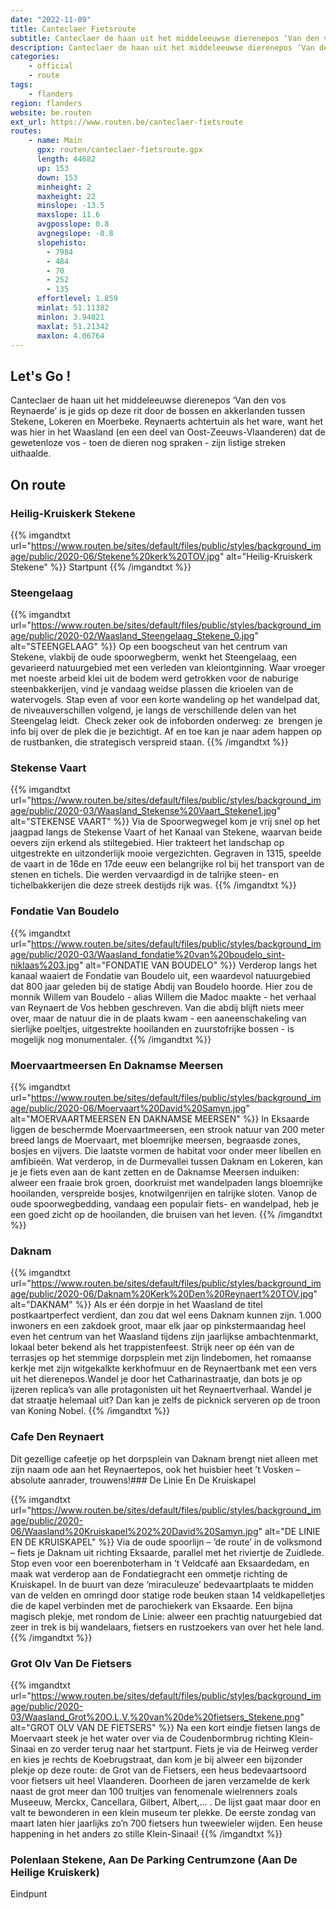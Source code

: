 ```yaml
---
date: "2022-11-09"
title: Canteclaer Fietsroute
subtitle: Canteclaer de haan uit het middeleeuwse dierenepos ‘Van den vos Reynaerde’ is je gids op deze rit door de bossen en akkerlanden tussen Stekene, Lokeren en Moerbeke
description: Canteclaer de haan uit het middeleeuwse dierenepos ‘Van den vos Reynaerde’ is je gids op deze rit door de bossen en akkerlanden tussen Stekene, Lokeren en Moerbeke
categories:
    - official
    - route
tags:
    - flanders
region: flanders
website: be.routen
ext_url: https://www.routen.be/canteclaer-fietsroute
routes:
    - name: Main
      gpx: routen/canteclaer-fietsroute.gpx
      length: 44682
      up: 153
      down: 153
      minheight: 2
      maxheight: 22
      minslope: -13.5
      maxslope: 11.6
      avgposslope: 0.8
      avgnegslope: -0.8
      slopehisto:
        - 7984
        - 484
        - 70
        - 252
        - 135
      effortlevel: 1.859
      minlat: 51.11382
      minlon: 3.94821
      maxlat: 51.21342
      maxlon: 4.06764
---
```


## Let's Go ! 

Canteclaer de haan uit het middeleeuwse dierenepos ‘Van den vos Reynaerde’ is je gids op deze rit door de bossen en akkerlanden tussen Stekene, Lokeren en Moerbeke. Reynaerts achtertuin als het ware, want het was hier in het Waasland (en een deel van Oost-Zeeuws-Vlaanderen) dat de gewetenloze vos - toen de dieren nog spraken - zijn listige streken uithaalde.

## On route

### Heilig-Kruiskerk Stekene

{{% imgandtxt url="https://www.routen.be/sites/default/files/public/styles/background_image/public/2020-06/Stekene%20kerk%20TOV.jpg" alt="Heilig-Kruiskerk Stekene" %}}
Startpunt
{{% /imgandtxt %}}

### Steengelaag

{{% imgandtxt url="https://www.routen.be/sites/default/files/public/styles/background_image/public/2020-02/Waasland_Steengelaag_Stekene_0.jpg" alt="STEENGELAAG" %}}
Op een boogscheut van het centrum van Stekene, vlakbij de oude spoorwegberm, wenkt het Steengelaag, een gevarieerd natuurgebied met een verleden van kleiontginning. Waar vroeger met noeste arbeid klei uit de bodem werd getrokken voor de naburige steenbakkerijen, vind je vandaag weidse plassen die krioelen van de watervogels. Stap even af voor een korte wandeling op het wandelpad dat, de niveauverschillen volgend, je langs de verschillende delen van het Steengelag leidt.  Check zeker ook de infoborden onderweg: ze  brengen je info bij over de plek die je bezichtigt. Af en toe kan je naar adem happen op de rustbanken, die strategisch verspreid staan.
{{% /imgandtxt %}}

### Stekense Vaart

{{% imgandtxt url="https://www.routen.be/sites/default/files/public/styles/background_image/public/2020-03/Waasland_Stekense%20Vaart_Stekene1.jpg" alt="STEKENSE VAART" %}}
Via de Spoorwegwegel kom je vrij snel op het jaagpad langs de Stekense Vaart of het Kanaal van Stekene, waarvan beide oevers zijn erkend als stiltegebied. Hier trakteert het landschap op uitgestrekte en uitzonderlijk mooie vergezichten. Gegraven in 1315, speelde de vaart in de 16de en 17de eeuw een belangrijke rol bij het transport van de stenen en tichels. Die werden vervaardigd in de talrijke steen- en tichelbakkerijen die deze streek destijds rijk was.
{{% /imgandtxt %}}

### Fondatie Van Boudelo

{{% imgandtxt url="https://www.routen.be/sites/default/files/public/styles/background_image/public/2020-03/Waasland_fondatie%20van%20boudelo_sint-niklaas%203.jpg" alt="FONDATIE VAN BOUDELO" %}}
Verderop langs het kanaal waaiert de Fondatie van Boudelo uit, een waardevol natuurgebied dat 800 jaar geleden bij de statige Abdij van Boudelo hoorde. Hier zou de monnik Willem van Boudelo - alias Willem die Madoc maakte - het verhaal van Reynaert de Vos hebben geschreven. Van die abdij blijft niets meer over, maar de natuur die in de plaats kwam - een aaneenschakeling van sierlijke poeltjes, uitgestrekte hooilanden en zuurstofrijke bossen - is mogelijk nog monumentaler.
{{% /imgandtxt %}}

### Moervaartmeersen En Daknamse Meersen

{{% imgandtxt url="https://www.routen.be/sites/default/files/public/styles/background_image/public/2020-06/Moervaart%20David%20Samyn.jpg" alt="MOERVAARTMEERSEN EN DAKNAMSE MEERSEN" %}}
In Eksaarde liggen de beschermde Moervaartmeersen, een strook natuur van 200 meter breed langs de Moervaart, met bloemrijke meersen, begraasde zones, bosjes en vijvers. Die laatste vormen de habitat voor onder meer libellen en amfibieën. Wat verderop, in de Durmevallei tussen Daknam en Lokeren, kan je je fiets even aan de kant zetten en de Daknamse Meersen induiken: alweer een fraaie brok groen, doorkruist met wandelpaden langs bloemrijke hooilanden, verspreide bosjes, knotwilgenrijen en talrijke sloten. Vanop de oude spoorwegbedding, vandaag een populair fiets- en wandelpad, heb je een goed zicht op de hooilanden, die bruisen van het leven.
{{% /imgandtxt %}}

### Daknam

{{% imgandtxt url="https://www.routen.be/sites/default/files/public/styles/background_image/public/2020-06/Daknam%20Kerk%20Den%20Reynaert%20TOV.jpg" alt="DAKNAM" %}}
Als er één dorpje in het Waasland de titel postkaartperfect verdient, dan zou dat wel eens Daknam kunnen zijn. 1.000 inwoners en een zakdoek groot, maar elk jaar op pinkstermaandag heel even het centrum van het Waasland tijdens zijn jaarlijkse ambachtenmarkt, lokaal beter bekend als het trappistenfeest. Strijk neer op één van de terrasjes op het stemmige dorpsplein met zijn lindebomen, het romaanse kerkje met zijn witgekalkte kerkhofmuur en de Reynaertbank met een vers uit het dierenepos.Wandel je door het Catharinastraatje, dan bots je op ijzeren replica’s van alle protagonisten uit het Reynaertverhaal. Wandel je dat straatje helemaal uit? Dan kan je zelfs de picknick serveren op de troon van Koning Nobel.
{{% /imgandtxt %}}

### Cafe Den Reynaert

Dit gezellige cafeetje op het dorpsplein van Daknam brengt niet alleen met zijn naam ode aan het Reynaertepos, ook het huisbier heet ’t Vosken – absolute aanrader, trouwens!### De Linie En De Kruiskapel

{{% imgandtxt url="https://www.routen.be/sites/default/files/public/styles/background_image/public/2020-06/Waasland%20Kruiskapel%202%20David%20Samyn.jpg" alt="DE LINIE EN DE KRUISKAPEL" %}}
Via de oude spoorlijn – ‘de route’ in de volksmond – fiets je Daknam uit richting Eksaarde, parallel met het riviertje de Zuidlede. Stop even voor een boerenboterham in ’t Veldcafé aan Eksaardedam, en maak wat verderop aan de Fondatiegracht een ommetje richting de Kruiskapel. In de buurt van deze ‘miraculeuze’ bedevaartplaats te midden van de velden en omringd door statige rode beuken staan 14 veldkapelletjes die de kapel verbinden met de parochiekerk van Eksaarde. Een bijna magisch plekje, met rondom de Linie: alweer een prachtig natuurgebied dat zeer in trek is bij wandelaars, fietsers en rustzoekers van over het hele land.
{{% /imgandtxt %}}

### Grot Olv Van De Fietsers

{{% imgandtxt url="https://www.routen.be/sites/default/files/public/styles/background_image/public/2020-03/Waasland_Grot%20O.L.V.%20van%20de%20fietsers_Stekene.png" alt="GROT OLV VAN DE FIETSERS" %}}
Na een kort eindje fietsen langs de Moervaart steek je het water over via de Coudenbormbrug richting Klein-Sinaai en zo verder terug naar het startpunt. Fiets je via de Heirweg verder en kies je rechts de Koebrugstraat, dan kom je bij alweer een bijzonder plekje op deze route: de Grot van de Fietsers, een heus bedevaartsoord voor fietsers uit heel Vlaanderen. Doorheen de jaren verzamelde de kerk naast de grot meer dan 100 truitjes van fenomenale wielrenners zoals Museeuw, Merckx, Cancellara, Gilbert, Albert,… . De lijst gaat maar door en valt te bewonderen in een klein museum ter plekke. De eerste zondag van maart laten hier jaarlijks zo’n 700 fietsers hun tweewieler wijden. Een heuse happening in het anders zo stille Klein-Sinaai!
{{% /imgandtxt %}}

### Polenlaan Stekene, Aan De Parking Centrumzone (Aan De Heilige Kruiskerk)

Eindpunt


